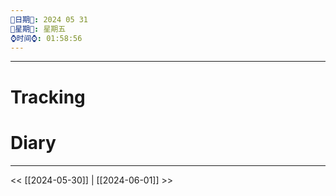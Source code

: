 ```yaml
---
🌻日期🌻: 2024 05 31
🌙星期🌙: 星期五
⌚️时间⌚️: 01:58:56
---
```


--- 

# Tracking




# Diary



---

<< [[2024-05-30]] | [[2024-06-01]] >>